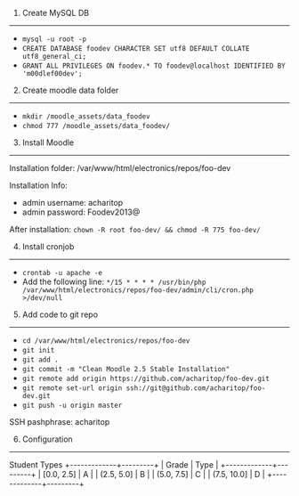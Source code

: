 1) Create MySQL DB
------------------
*  `mysql -u root -p`
*  `CREATE DATABASE foodev CHARACTER SET utf8 DEFAULT COLLATE utf8_general_ci;`
*  `GRANT ALL PRIVILEGES ON foodev.* TO foodev@localhost IDENTIFIED BY 'm00dlef00dev';`

2) Create moodle data folder
----------------------------
*  `mkdir /moodle_assets/data_foodev`
*  `chmod 777 /moodle_assets/data_foodev/`

3) Install Moodle
-----------------
Installation folder: /var/www/html/electronics/repos/foo-dev

Installation Info:
*  admin username: acharitop
*  admin password: Foodev2013@

After installation: 
`chown -R root foo-dev/ && chmod -R 775 foo-dev/`

4) Install cronjob
------------------
*  `crontab -u apache -e`
*  Add the following line: `*/15 * * * * /usr/bin/php  /var/www/html/electronics/repos/foo-dev/admin/cli/cron.php >/dev/null`

5) Add code to git repo
-----------------------
*  `cd /var/www/html/electronics/repos/foo-dev`
*  `git init`
*  `git add .`
*  `git commit -m "Clean Moodle 2.5 Stable Installation"`
*  `git remote add origin https://github.com/acharitop/foo-dev.git`
*  `git remote set-url origin ssh://git@github.com/acharitop/foo-dev.git`
*  `git push -u origin master`

SSH pashphrase: acharitop

6) Configuration
----------------

Student Types
+-------------+---------+
| Grade       | Type    |
+-------------+---------+
| [0.0, 2.5]  | A       |
| (2.5, 5.0]  | B       |
| (5.0, 7.5]  | C       |
| (7.5, 10.0] | D       |
+-------------+---------+


